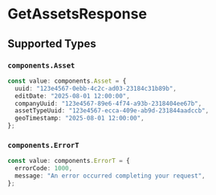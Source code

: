 # GetAssetsResponse


## Supported Types

### `components.Asset`

```typescript
const value: components.Asset = {
  uuid: "123e4567-0ebb-4c2c-ad03-23184c31b89b",
  editDate: "2025-08-01 12:00:00",
  companyUuid: "123e4567-89e6-4f74-a93b-2318404ee67b",
  assetTypeUuid: "123e4567-ecca-409e-ab9d-231844aadccb",
  geoTimestamp: "2025-08-01 12:00:00",
};
```

### `components.ErrorT`

```typescript
const value: components.ErrorT = {
  errorCode: 1000,
  message: "An error occurred completing your request",
};
```

